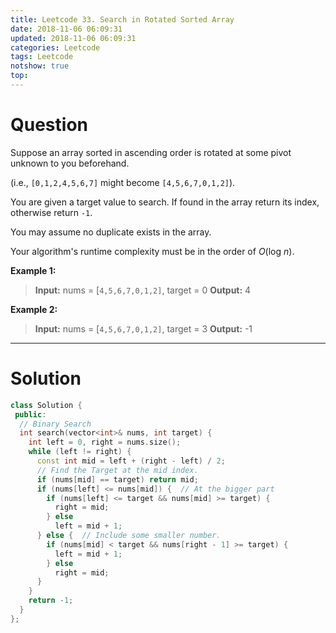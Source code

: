 ```yaml
---
title: Leetcode 33. Search in Rotated Sorted Array
date: 2018-11-06 06:09:31
updated: 2018-11-06 06:09:31
categories: Leetcode
tags: Leetcode
notshow: true
top:
---
```


# Question


Suppose an array sorted in ascending order is rotated at some pivot unknown to you beforehand.

(i.e.,  `[0,1,2,4,5,6,7]`  might become  `[4,5,6,7,0,1,2]`).

You are given a target value to search. If found in the array return its index, otherwise return  `-1`.

You may assume no duplicate exists in the array.

Your algorithm's runtime complexity must be in the order of _O_(log _n_).

**Example 1:**

> **Input:** nums = [`4,5,6,7,0,1,2]`, target = 0
> **Output:** 4

**Example 2:**

> **Input:** nums = [`4,5,6,7,0,1,2]`, target = 3
> **Output:** -1

<!-- more -->

----------

# Solution

```cpp
class Solution {
 public:
  // Binary Search
  int search(vector<int>& nums, int target) {
    int left = 0, right = nums.size();
    while (left != right) {
      const int mid = left + (right - left) / 2;
      // Find the Target at the mid index.
      if (nums[mid] == target) return mid;
      if (nums[left] <= nums[mid]) {  // At the bigger part
        if (nums[left] <= target && nums[mid] >= target) {
          right = mid;
        } else
          left = mid + 1;
      } else {  // Include some smaller number.
        if (nums[mid] < target && nums[right - 1] >= target) {
          left = mid + 1;
        } else
          right = mid;
      }
    }
    return -1;
  }
};
```